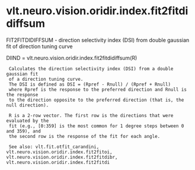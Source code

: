 # vlt.neuro.vision.oridir.index.fit2fitdidiffsum

  FIT2FITDIDIFFSUM - direction selectivity index (DSI) from double gaussian fit of direction tuning curve
 
   DIIND = vlt.neuro.vision.oridir.index.fit2fitdidiffsum(R)
 
     Calculates the direction selectivity index (DSI) from a double gaussian fit
     of a direction tuning curve.
     The DSI is defined as DSI = (Rpref - Rnull) / (Rpref + Rnull)
     where Rpref is the response to the preferred direction and Rnull is the response
     to the direction opposite to the preferred direction (that is, the null direction).
 
     R is a 2-row vector. The first row is the directions that were evaluated by the
     fit (e.g., [0:359] is the most common for 1 degree steps between 0 and 359), and
     the second row is the response of the fit for each angle.
   
     See also: vlt.fit.otfit_carandini, vlt.neuro.vision.oridir.index.fit2fitoi, vlt.neuro.vision.oridir.index.fit2fitdibr, vlt.neuro.vision.oridir.index.fit2fitdi
